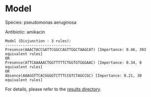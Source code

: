 
# Model

Species: pseudomonas aeruginosa

Antibiotic: amikacin

```
Model (Disjunction - 3 rules):
------------------------------
Presence(AAACTACCGATTCGGCCAGTTGGCTAAGCAT) [Importance: 0.46, 393 equivalent rules]
OR
Presence(ATTCAAAAACTGGTTTTTCTGGTGTGGGAAC) [Importance: 0.34, 8 equivalent rules]
OR
Absence(AAAGGTTCACGGGGTCTTTCCGTCTAGCCGC) [Importance: 0.21, 30 equivalent rules]

```

For details, please refer to the [results directory](../../../../../results/scm_b/pseudomonas%20aeruginosa/amikacin/repeat_6/).

